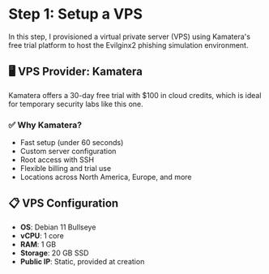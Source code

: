 # Step 1: Setup a VPS

In this step, I provisioned a virtual private server (VPS) using Kamatera's free trial platform to host the Evilginx2 phishing simulation environment.

## 🖥️ VPS Provider: Kamatera

Kamatera offers a 30-day free trial with $100 in cloud credits, which is ideal for temporary security labs like this one.

### ✅ Why Kamatera?

- Fast setup (under 60 seconds)
- Custom server configuration
- Root access with SSH
- Flexible billing and trial use
- Locations across North America, Europe, and more

## 📋 VPS Configuration

- **OS**: Debian 11 Bullseye
- **vCPU**: 1 core
- **RAM**: 1 GB
- **Storage**: 20 GB SSD
- **Public IP**: Static, provided at creation
